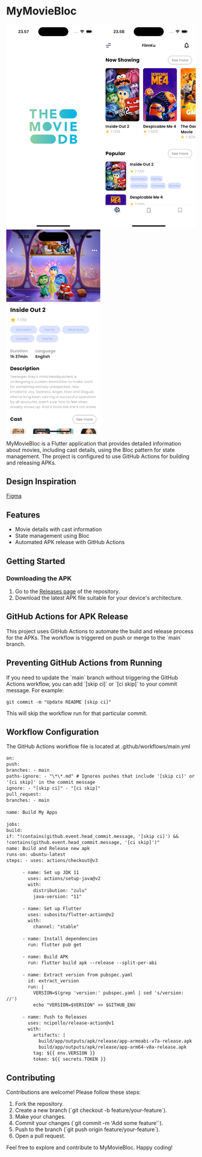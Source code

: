 # MyMovieBloc

<p float="left">
  <img src="https://github.com/iqbalnova/MyMovieBloc/blob/main/lib/public/splash.png" alt="Detail Screen" width="250" />
  <img src="https://github.com/iqbalnova/MyMovieBloc/blob/main/lib/public/list.png" alt="List Screen" width="250" /> 
  <img src="https://github.com/iqbalnova/MyMovieBloc/blob/main/lib/public/detail.png" alt="Splash Screen" width="250" />
</p>

MyMovieBloc is a Flutter application that provides detailed information about movies, including cast details, using the Bloc pattern for state management. The project is configured to use GitHub Actions for building and releasing APKs.

## Design Inspiration

[Figma](<https://www.figma.com/design/hK6NKZ5OtXQSsbD3Fgs1Dj/Movie-Mobile-App-UI-Design-(Community)?node-id=0-1&t=L1iPa1wuXgzsf5Ba-0>)

## Features

- Movie details with cast information
- State management using Bloc
- Automated APK release with GitHub Actions

## Getting Started

### Downloading the APK

1. Go to the [Releases page](https://github.com/iqbalnova/MyMovieBloc/releases) of the repository.
2. Download the latest APK file suitable for your device's architecture.

## GitHub Actions for APK Release

This project uses GitHub Actions to automate the build and release process for the APKs. The workflow is triggered on push or merge to the \`main\` branch.

## Preventing GitHub Actions from Running

If you need to update the \`main\` branch without triggering the GitHub Actions workflow, you can add \`[skip ci]\` or \`[ci skip]\` to your commit message. For example:

```
git commit -m "Update README [skip ci]"
```

This will skip the workflow run for that particular commit.

## Workflow Configuration

The GitHub Actions workflow file is located at .github/workflows/main.yml

```
on:
push:
branches: - main
paths-ignore: - "\*\*.md" # Ignores pushes that include '[skip ci]' or '[ci skip]' in the commit message
ignore: - "[skip ci]" - "[ci skip]"
pull_request:
branches: - main

name: Build My Apps

jobs:
build:
if: "!contains(github.event.head_commit.message, '[skip ci]') && !contains(github.event.head_commit.message, '[ci skip]')"
name: Build and Release new apk
runs-on: ubuntu-latest
steps: - uses: actions/checkout@v3

      - name: Set up JDK 11
        uses: actions/setup-java@v2
        with:
          distribution: "zulu"
          java-version: "11"

      - name: Set up Flutter
        uses: subosito/flutter-action@v2
        with:
          channel: "stable"

      - name: Install dependencies
        run: flutter pub get

      - name: Build APK
        run: flutter build apk --release --split-per-abi

      - name: Extract version from pubspec.yaml
        id: extract_version
        run: |
          VERSION=$(grep 'version:' pubspec.yaml | sed 's/version: //')
          echo "VERSION=$VERSION" >> $GITHUB_ENV

      - name: Push to Releases
        uses: ncipollo/release-action@v1
        with:
          artifacts: |
            build/app/outputs/apk/release/app-armeabi-v7a-release.apk
            build/app/outputs/apk/release/app-arm64-v8a-release.apk
          tag: ${{ env.VERSION }}
          token: ${{ secrets.TOKEN }}

```

## Contributing

Contributions are welcome! Please follow these steps:

1. Fork the repository.
2. Create a new branch (\`git checkout -b feature/your-feature\`).
3. Make your changes.
4. Commit your changes (\`git commit -m 'Add some feature'\`).
5. Push to the branch (\`git push origin feature/your-feature\`).
6. Open a pull request.

Feel free to explore and contribute to MyMovieBloc. Happy coding!
